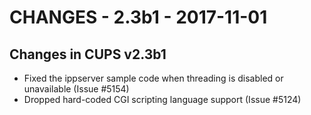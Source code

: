 CHANGES - 2.3b1 - 2017-11-01
============================


Changes in CUPS v2.3b1
----------------------

- Fixed the ippserver sample code when threading is disabled or unavailable
  (Issue #5154)
- Dropped hard-coded CGI scripting language support (Issue #5124)
